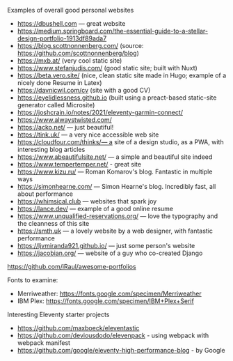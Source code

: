 Examples of overall good personal websites
- https://dbushell.com — great website
- https://medium.springboard.com/the-essential-guide-to-a-stellar-design-portfolio-1913df89ada7
- https://blog.scottnonnenberg.com/ (source: https://github.com/scottnonnenberg/blog)
- https://mxb.at/ (very cool static site)
- https://www.stefanjudis.com/ (good static site; built with Nuxt)
- https://beta.vero.site/ (nice, clean static site made in Hugo; example of a nicely done Resume in Latex)
- https://davnicwil.com/cv (site with a good CV)
- https://eyelidlessness.github.io (built using a preact-based static-site generator called Microsite)
- https://joshcrain.io/notes/2021/eleventy-garmin-connect/
- https://www.alwaystwisted.com/
- https://acko.net/ — just beautiful!
- https://tink.uk/ — a very nice accessible web site
- https://cloudfour.com/thinks/— a site of a design studio, as a PWA, with interesting blog articles
- https://www.abeautifulsite.net/ — a simple and beautiful site indeed
- https://www.tempertemper.net/ - great site
- https://www.kizu.ru/ — Roman Komarov's blog. Fantastic in multiple ways
- https://simonhearne.com/ — Simon Hearne's blog. Incredibly fast, all about performance
- https://whimsical.club — websites that spark joy
- https://lance.dev/ — example of a good online resume
- https://www.unqualified-reservations.org/ — love the typography and the cleanness of this site
- https://smth.uk — a lovely website by a web designer, with fantastic performance
- https://ljvmiranda921.github.io/ — just some person's website
- https://jacobian.org/ — website of a guy who co-created Django

https://github.com/iRaul/awesome-portfolios

Fonts to examine:
- Merriweather: https://fonts.google.com/specimen/Merriweather
- IBM Plex: https://fonts.google.com/specimen/IBM+Plex+Serif

Interesting Eleventy starter projects
- https://github.com/maxboeck/eleventastic
- https://github.com/deviousdodo/elevenpack - using webpack with webpack manifest
- https://github.com/google/eleventy-high-performance-blog - by Google
